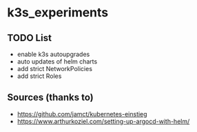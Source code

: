 # k3s_experiments

## TODO List
- enable k3s autoupgrades
- auto updates of helm charts
- add strict NetworkPolicies
- add strict Roles

## Sources (thanks to)
- https://github.com/jamct/kubernetes-einstieg
- https://www.arthurkoziel.com/setting-up-argocd-with-helm/